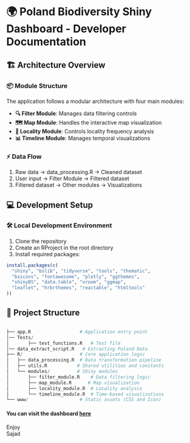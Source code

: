 # 🌍 Poland Biodiversity Shiny Dashboard - Developer Documentation

## 🏗️ Architecture Overview

### 📦 Module Structure
The application follows a modular architecture with four main modules:
- **🔍 Filter Module**: Manages data filtering controls
- **🗺️ Map Module**: Handles the interactive map visualization
- **📍 Locality Module**: Controls locality frequency analysis
- **📊 Timeline Module**: Manages temporal visualizations


### ⚡ Data Flow
1. Raw data → data_processing.R → Cleaned dataset
2. User input → Filter Module → Filtered dataset
3. Filtered dataset → Other modules → Visualizations

## 💻 Development Setup

### 🛠️ Local Development Environment
1. Clone the repository
2. Create an RProject in the root directory
3. Install required packages:
```r
install.packages(c(
  "shiny", "bslib", "tidyverse", "tools", "thematic",
  "bsicons", "fontawesome", "plotly", "ggthemes",
  "shinyBS", "data.table", "vroom", "ggmap",
  "leaflet", "hrbrthemes", "reactable", "htmltools"
))
```
## 📁 Project Structure
```r 

├── app.R                  # Application entry point
│── Tests/   
│       ├── test_functions.R   # Test file
│── data_extract_script.R   # Extracting Poland Data
├── R/                     # Core application logic
│   ├── data_processing.R  # Data transformation pipeline
│   ├── utils.R           # Shared utilities and constants
│   └── modules/          # Shiny modules
│       ├── filter_module.R    # Data filtering logic
│       ├── map_module.R      # Map visualization
│       ├── locality_module.R  # Locality analysis
│       └── timeline_module.R  # Time-based visualizations
└── www/                   # Static assets (CSS and Icon)
```

#### You can visit the dashboard [here]( https://sajadghashami.shinyapps.io/Appsilon/)

Enjoy <br>
Sajad
